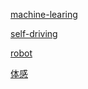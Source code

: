 <a href="machine-learning/readme.md">machine-learing</a>

<a href="self-driving/readme.md">self-driving</a>

<a href="robot/readme.md">robot</a>

<a href="体感/readme.md">体感</a>